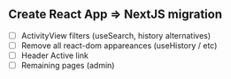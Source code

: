 ## Create React App => NextJS migration

- [ ] ActivityView filters (useSearch, history alternatives)
- [ ] Remove all react-dom appareances (useHistory / etc)
- [ ] Header Active link
- [ ] Remaining pages (admin)

